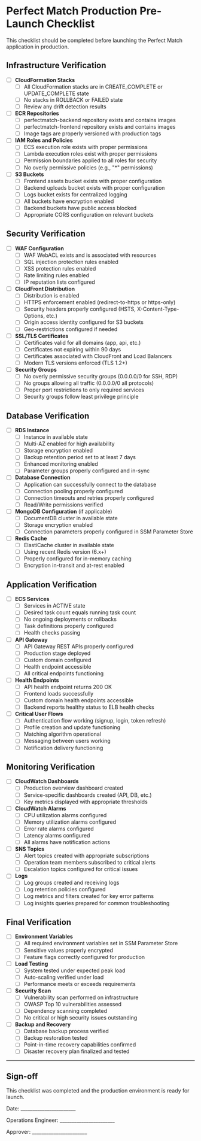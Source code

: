 # Perfect Match Production Pre-Launch Checklist

This checklist should be completed before launching the Perfect Match application in production.

## Infrastructure Verification

- [ ] **CloudFormation Stacks**
  - [ ] All CloudFormation stacks are in CREATE_COMPLETE or UPDATE_COMPLETE state
  - [ ] No stacks in ROLLBACK or FAILED state
  - [ ] Review any drift detection results

- [ ] **ECR Repositories**
  - [ ] perfectmatch-backend repository exists and contains images
  - [ ] perfectmatch-frontend repository exists and contains images
  - [ ] Image tags are properly versioned with production tags

- [ ] **IAM Roles and Policies**
  - [ ] ECS execution role exists with proper permissions
  - [ ] Lambda execution roles exist with proper permissions
  - [ ] Permission boundaries applied to all roles for security
  - [ ] No overly permissive policies (e.g., "*" permissions)

- [ ] **S3 Buckets**
  - [ ] Frontend assets bucket exists with proper configuration
  - [ ] Backend uploads bucket exists with proper configuration
  - [ ] Logs bucket exists for centralized logging
  - [ ] All buckets have encryption enabled
  - [ ] Backend buckets have public access blocked
  - [ ] Appropriate CORS configuration on relevant buckets

## Security Verification

- [ ] **WAF Configuration**
  - [ ] WAF WebACL exists and is associated with resources
  - [ ] SQL injection protection rules enabled
  - [ ] XSS protection rules enabled
  - [ ] Rate limiting rules enabled
  - [ ] IP reputation lists configured

- [ ] **CloudFront Distribution**
  - [ ] Distribution is enabled
  - [ ] HTTPS enforcement enabled (redirect-to-https or https-only)
  - [ ] Security headers properly configured (HSTS, X-Content-Type-Options, etc.)
  - [ ] Origin access identity configured for S3 buckets
  - [ ] Geo-restrictions configured if needed

- [ ] **SSL/TLS Certificates**
  - [ ] Certificates valid for all domains (app, api, etc.)
  - [ ] Certificates not expiring within 90 days
  - [ ] Certificates associated with CloudFront and Load Balancers
  - [ ] Modern TLS versions enforced (TLS 1.2+)

- [ ] **Security Groups**
  - [ ] No overly permissive security groups (0.0.0.0/0 for SSH, RDP)
  - [ ] No groups allowing all traffic (0.0.0.0/0 all protocols)
  - [ ] Proper port restrictions to only required services
  - [ ] Security groups follow least privilege principle

## Database Verification

- [ ] **RDS Instance**
  - [ ] Instance in available state
  - [ ] Multi-AZ enabled for high availability
  - [ ] Storage encryption enabled
  - [ ] Backup retention period set to at least 7 days
  - [ ] Enhanced monitoring enabled
  - [ ] Parameter groups properly configured and in-sync

- [ ] **Database Connection**
  - [ ] Application can successfully connect to the database
  - [ ] Connection pooling properly configured
  - [ ] Connection timeouts and retries properly configured
  - [ ] Read/Write permissions verified

- [ ] **MongoDB Configuration** (if applicable)
  - [ ] DocumentDB cluster in available state
  - [ ] Storage encryption enabled
  - [ ] Connection parameters properly configured in SSM Parameter Store

- [ ] **Redis Cache**
  - [ ] ElastiCache cluster in available state
  - [ ] Using recent Redis version (6.x+)
  - [ ] Properly configured for in-memory caching
  - [ ] Encryption in-transit and at-rest enabled

## Application Verification

- [ ] **ECS Services**
  - [ ] Services in ACTIVE state
  - [ ] Desired task count equals running task count
  - [ ] No ongoing deployments or rollbacks
  - [ ] Task definitions properly configured
  - [ ] Health checks passing

- [ ] **API Gateway**
  - [ ] API Gateway REST APIs properly configured
  - [ ] Production stage deployed
  - [ ] Custom domain configured
  - [ ] Health endpoint accessible
  - [ ] All critical endpoints functioning

- [ ] **Health Endpoints**
  - [ ] API health endpoint returns 200 OK
  - [ ] Frontend loads successfully
  - [ ] Custom domain health endpoints accessible
  - [ ] Backend reports healthy status to ELB health checks

- [ ] **Critical User Flows**
  - [ ] Authentication flow working (signup, login, token refresh)
  - [ ] Profile creation and update functioning
  - [ ] Matching algorithm operational
  - [ ] Messaging between users working
  - [ ] Notification delivery functioning

## Monitoring Verification

- [ ] **CloudWatch Dashboards**
  - [ ] Production overview dashboard created
  - [ ] Service-specific dashboards created (API, DB, etc.)
  - [ ] Key metrics displayed with appropriate thresholds

- [ ] **CloudWatch Alarms**
  - [ ] CPU utilization alarms configured
  - [ ] Memory utilization alarms configured
  - [ ] Error rate alarms configured
  - [ ] Latency alarms configured
  - [ ] All alarms have notification actions

- [ ] **SNS Topics**
  - [ ] Alert topics created with appropriate subscriptions
  - [ ] Operation team members subscribed to critical alerts
  - [ ] Escalation topics configured for critical issues

- [ ] **Logs**
  - [ ] Log groups created and receiving logs
  - [ ] Log retention policies configured
  - [ ] Log metrics and filters created for key error patterns
  - [ ] Log insights queries prepared for common troubleshooting

## Final Verification

- [ ] **Environment Variables**
  - [ ] All required environment variables set in SSM Parameter Store
  - [ ] Sensitive values properly encrypted
  - [ ] Feature flags correctly configured for production

- [ ] **Load Testing**
  - [ ] System tested under expected peak load
  - [ ] Auto-scaling verified under load
  - [ ] Performance meets or exceeds requirements

- [ ] **Security Scan**
  - [ ] Vulnerability scan performed on infrastructure
  - [ ] OWASP Top 10 vulnerabilities assessed
  - [ ] Dependency scanning completed
  - [ ] No critical or high security issues outstanding

- [ ] **Backup and Recovery**
  - [ ] Database backup process verified
  - [ ] Backup restoration tested
  - [ ] Point-in-time recovery capabilities confirmed
  - [ ] Disaster recovery plan finalized and tested

---

## Sign-off

This checklist was completed and the production environment is ready for launch.

Date: _______________________

Operations Engineer: _______________________

Approver: _______________________
